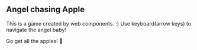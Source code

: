 ## Angel chasing Apple
This is a game created by web components. :)
Use keyboard(arrow keys) to navigate the angel baby!

Go get all the apples! 🍎
